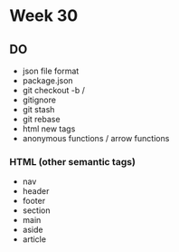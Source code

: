 # Week 30

## DO

- json file format
- package.json
- git checkout -b <new-br> <remote>/<remote-br>
- gitignore
- git stash
- git rebase
- html new tags
- anonymous functions / arrow functions

### HTML (other semantic tags)

- nav
- header
- footer
- section
- main
- aside
- article


